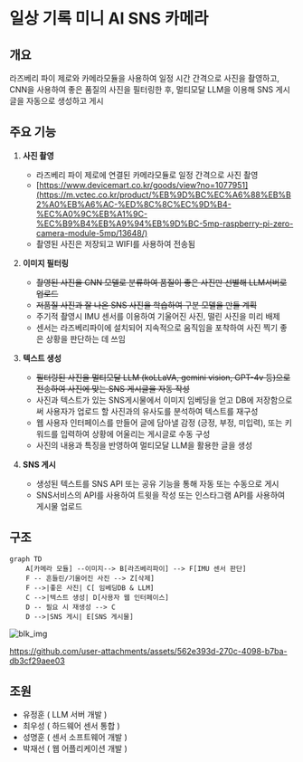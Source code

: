 # 일상 기록 미니 AI SNS 카메라


## 개요

라즈베리 파이 제로와 카메라모듈을 사용하여 일정 시간 간격으로 사진을 촬영하고, CNN을 사용하여 좋은 품질의 사진을 필터링한 후, 멀티모달 LLM을 이용해 SNS 게시글을 자동으로 생성하고 게시

## 주요 기능

1. **사진 촬영**
   - 라즈베리 파이 제로에 연결된 카메라모듈로 일정 간격으로 사진 촬영
   - [https://www.devicemart.co.kr/goods/view?no=1077951](https://m.vctec.co.kr/product/%EB%9D%BC%EC%A6%88%EB%B2%A0%EB%A6%AC-%ED%8C%8C%EC%9D%B4-%EC%A0%9C%EB%A1%9C-%EC%B9%B4%EB%A9%94%EB%9D%BC-5mp-raspberry-pi-zero-camera-module-5mp/13648/)
   - 촬영된 사진은 저장되고 WIFI를 사용하여 전송됨

2. **이미지 필터링**
   - ~~촬영된 사진을 CNN 모델로 분류하여 품질이 좋은 사진만 선별해 LLM서버로 업로드~~
   - ~~저품질 사진과 잘 나온 SNS 사진을 학습하여 구분 모델을 만들 계획~~
   - 주기적 촬영시 IMU 센서를 이용하여 기울어진 사진, 떨린 사진을 미리 배제
   - 센서는 라즈베리파이에 설치되어 지속적으로 움직임을 포착하여 사진 찍기 좋은 상황을 판단하는 데 쓰임
   

3. **텍스트 생성**
   - ~~필터링된 사진을 멀티모달 LLM (koLLaVA, gemini vision, GPT-4v 등)으로 전송하여 사진에 맞는 SNS 게시글을 자동 작성~~
   - 사진과 텍스트가 있는 SNS게시물에서 이미지 임베딩을 얻고 DB에 저장함으로써 사용자가 업로드 할 사진과의 유사도를 분석하여 텍스트를 재구성
   - 웹 사용자 인터페이스를 만들어 글에 담아낼 감정 (긍정, 부정, 미입력), 또는 키워드를 입력하여 상황에 어울리는 게시글로 수동 구성
   - 사진의 내용과 특징을 반영하여 멀티모달 LLM을 활용한 글을 생성

4. **SNS 게시**
   - 생성된 텍스트를 SNS API 또는 공유 기능을 통해 자동 또는 수동으로 게시
   - SNS서비스의 API를 사용하여 트윗을 작성 또는 인스타그램 API를 사용하여 게시물 업로드

## 구조
<!--![스크린샷 2024-06-20 142024](https://github.com/NooriDoori/cam/assets/112747810/dad0e2a6-3c6b-45d5-8386-f15983ea17e1)-->

```mermaid
graph TD
    A[카메라 모듈] --이미지--> B[라즈베리파이] --> F[IMU 센서 판단]
    F -- 흔들린/기울어진 사진 --> Z[삭제]
    F -->|좋은 사진| C[ 임베딩DB & LLM]
    C -->|텍스트 생성| D[사용자 웹 인터페이스]
    D -- 필요 시 재생성 --> C
    D -->|SNS 게시| E[SNS 게시물]

```

![blk_img](https://files.catbox.moe/iuk461.jpg)



https://github.com/user-attachments/assets/562e393d-270c-4098-b7ba-db3cf29aee03




## 조원
- 유정훈 ( LLM 서버 개발 ) 
- 최우성 ( 하드웨어 센서 통합 )
- 성명훈 ( 센서 소프트웨어 개발 )
- 박재선 ( 웹 어플리케이션 개발 )

